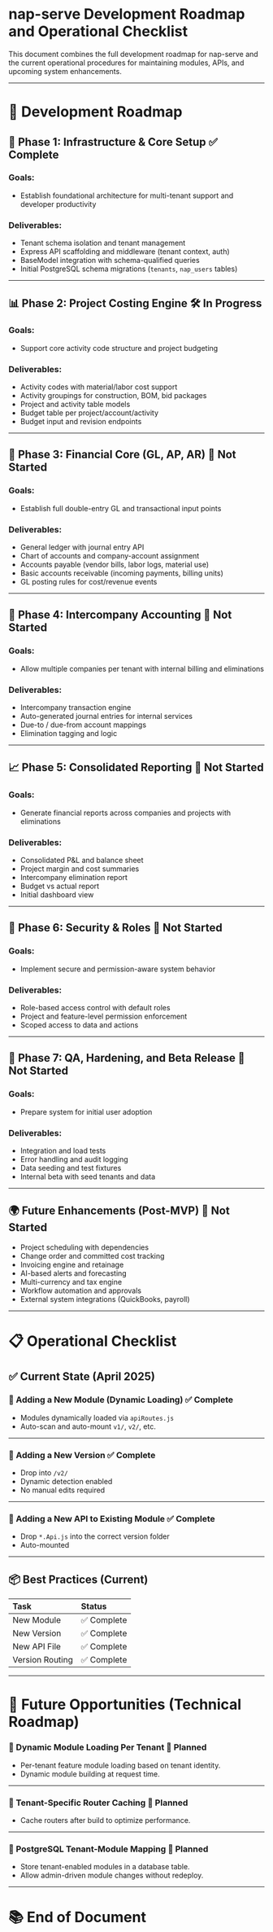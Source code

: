 # nap-serve Development Roadmap and Operational Checklist

This document combines the full development roadmap for nap-serve and the current operational procedures for maintaining modules, APIs, and upcoming system enhancements.

---

# 📍 Development Roadmap

## 🚧 Phase 1: Infrastructure & Core Setup ✅ Complete

### Goals:
- Establish foundational architecture for multi-tenant support and developer productivity

### Deliverables:
- Tenant schema isolation and tenant management
- Express API scaffolding and middleware (tenant context, auth)
- BaseModel integration with schema-qualified queries
- Initial PostgreSQL schema migrations (`tenants`, `nap_users` tables)

---

## 📊 Phase 2: Project Costing Engine 🛠️ In Progress

### Goals:
- Support core activity code structure and project budgeting

### Deliverables:
- Activity codes with material/labor cost support
- Activity groupings for construction, BOM, bid packages
- Project and activity table models
- Budget table per project/account/activity
- Budget input and revision endpoints

---

## 💸 Phase 3: Financial Core (GL, AP, AR) 🚧 Not Started

### Goals:
- Establish full double-entry GL and transactional input points

### Deliverables:
- General ledger with journal entry API
- Chart of accounts and company-account assignment
- Accounts payable (vendor bills, labor logs, material use)
- Basic accounts receivable (incoming payments, billing units)
- GL posting rules for cost/revenue events

---

## 🔄 Phase 4: Intercompany Accounting 🚧 Not Started

### Goals:
- Allow multiple companies per tenant with internal billing and eliminations

### Deliverables:
- Intercompany transaction engine
- Auto-generated journal entries for internal services
- Due-to / due-from account mappings
- Elimination tagging and logic

---

## 📈 Phase 5: Consolidated Reporting 🚧 Not Started

### Goals:
- Generate financial reports across companies and projects with eliminations

### Deliverables:
- Consolidated P&L and balance sheet
- Project margin and cost summaries
- Intercompany elimination report
- Budget vs actual report
- Initial dashboard view

---

## 🔐 Phase 6: Security & Roles 🚧 Not Started

### Goals:
- Implement secure and permission-aware system behavior

### Deliverables:
- Role-based access control with default roles
- Project and feature-level permission enforcement
- Scoped access to data and actions

---

## 🧪 Phase 7: QA, Hardening, and Beta Release 🚧 Not Started

### Goals:
- Prepare system for initial user adoption

### Deliverables:
- Integration and load tests
- Error handling and audit logging
- Data seeding and test fixtures
- Internal beta with seed tenants and data

---

## 🌍 Future Enhancements (Post-MVP) 🚧 Not Started

- Project scheduling with dependencies
- Change order and committed cost tracking
- Invoicing engine and retainage
- AI-based alerts and forecasting
- Multi-currency and tax engine
- Workflow automation and approvals
- External system integrations (QuickBooks, payroll)

---

# 📋 Operational Checklist

## ✅ Current State (April 2025)

### 🚀 Adding a New Module (Dynamic Loading) ✅ Complete

- Modules dynamically loaded via `apiRoutes.js`
- Auto-scan and auto-mount `v1/`, `v2/`, etc.

---

### 🚀 Adding a New Version ✅ Complete

- Drop into `/v2/`
- Dynamic detection enabled
- No manual edits required

---

### 🚀 Adding a New API to Existing Module ✅ Complete

- Drop `*.Api.js` into the correct version folder
- Auto-mounted

---

## 📦 Best Practices (Current)

| Task | Status |
|:--|:--|
| New Module | ✅ Complete |
| New Version | ✅ Complete |
| New API File | ✅ Complete |
| Version Routing | ✅ Complete |

---

# 🌟 Future Opportunities (Technical Roadmap)

### 🔮 Dynamic Module Loading Per Tenant 🚧 Planned

- Per-tenant feature module loading based on tenant identity.
- Dynamic module building at request time.

---

### 🔮 Tenant-Specific Router Caching 🚧 Planned

- Cache routers after build to optimize performance.

---

### 🔮 PostgreSQL Tenant-Module Mapping 🚧 Planned

- Store tenant-enabled modules in a database table.
- Allow admin-driven module changes without redeploy.

---

# 📚 End of Document